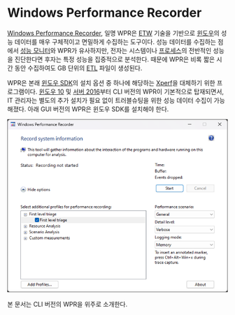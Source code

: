 # Windows Performance Recorder
[Windows Performance Recorder](https://learn.microsoft.com/en-us/windows-hardware/test/wpt/windows-performance-recorder), 일명 WPR은 [ETW](ETW.md) 기술을 기반으로 [윈도우](Windows.md)의 성능 데이터를 매우 구체적이고 면밀하게 수집하는 도구이다. 성능 데이터를 수집하는 점에서 [성능 모니터](Performance_Monitor.md)와 WPR가 유사하지만, 전자는 시스템이나 [프로세스](Process.md)의 전반적인 성능을 진단한다면 후자는 특정 성능을 집중적으로 분석한다. 때문에 WPR은 비록 짧은 시간 동안 수집하여도 GB 단위의 [ETL](ETW.md#이벤트-추적-로그) 파일이 생성된다.

WPR은 본래 [윈도우 SDK](https://aka.ms/windowssdk)의 설치 옵션 중 하나에 해당하는 [Xperf](https://learn.microsoft.com/en-us/previous-versions/windows/it-pro/windows-8.1-and-8/hh162920(v=win.10))을 대체하기 위한 프로그램이다. [윈도우 10](https://ko.wikipedia.org/wiki/윈도우_10) 및 [서버 2016](https://ko.wikipedia.org/wiki/윈도우_서버_2016)부터 CLI 버전의 WPR이 기본적으로 탑재되면서, IT 관리자는 별도의 추가 설치가 필요 없이 트러블슈팅을 위한 성능 데이터 수집이 가능해졌다. 아래 GUI 버전의 WPR은 윈도우 SDK를 설치해야 한다.

![GUI 버전의 WPR인 wprui.exe 실행 화면](./images/wprui_startup.png)

본 문서는 CLI 버전의 WPR을 위주로 소개한다.
